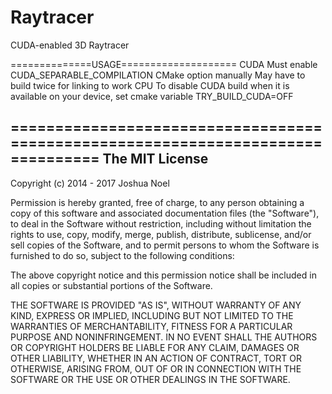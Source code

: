 # Raytracer
CUDA-enabled 3D Raytracer

==============USAGE====================
CUDA
	Must enable CUDA_SEPARABLE_COMPILATION CMake option manually
	May have to build twice for linking to work
CPU
	To disable CUDA build when it is available on your device, set cmake variable TRY_BUILD_CUDA=OFF


================================================================================
The MIT License
--------------------------------------------------------------------------------
Copyright (c) 2014 - 2017 Joshua Noel

Permission is hereby granted, free of charge, to any person obtaining a copy
of this software and associated documentation files (the "Software"), to deal
in the Software without restriction, including without limitation the rights
to use, copy, modify, merge, publish, distribute, sublicense, and/or sell
copies of the Software, and to permit persons to whom the Software is
furnished to do so, subject to the following conditions:

The above copyright notice and this permission notice shall be included in
all copies or substantial portions of the Software.

THE SOFTWARE IS PROVIDED "AS IS", WITHOUT WARRANTY OF ANY KIND, EXPRESS OR
IMPLIED, INCLUDING BUT NOT LIMITED TO THE WARRANTIES OF MERCHANTABILITY,
FITNESS FOR A PARTICULAR PURPOSE AND NONINFRINGEMENT. IN NO EVENT SHALL THE
AUTHORS OR COPYRIGHT HOLDERS BE LIABLE FOR ANY CLAIM, DAMAGES OR OTHER
LIABILITY, WHETHER IN AN ACTION OF CONTRACT, TORT OR OTHERWISE, ARISING FROM,
OUT OF OR IN CONNECTION WITH THE SOFTWARE OR THE USE OR OTHER DEALINGS IN
THE SOFTWARE.
